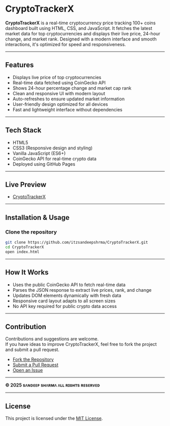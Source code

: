 # CryptoTrackerX

**CryptoTrackerX** is a real-time cryptocurrency price tracking 100+ coins dashboard built using HTML, CSS, and JavaScript. It fetches the latest market data for top cryptocurrencies and displays their live price, 24-hour change, and market rank. Designed with a modern interface and smooth interactions, it's optimized for speed and responsiveness.

---

## Features

- Displays live price of top cryptocurrencies  
- Real-time data fetched using CoinGecko API  
- Shows 24-hour percentage change and market cap rank  
- Clean and responsive UI with modern layout  
- Auto-refreshes to ensure updated market information  
- User-friendly design optimized for all devices  
- Fast and lightweight interface without dependencies

---

## Tech Stack

- HTML5  
- CSS3 (Responsive design and styling)  
- Vanilla JavaScript (ES6+)  
- CoinGecko API for real-time crypto data  
- Deployed using GitHub Pages

---

## Live Preview

- [CryptoTrackerX](https://itzsandeepshrma.github.io/CryptoTrackerX)  

---

## Installation & Usage

### Clone the repository
```bash
git clone https://github.com/itzsandeepshrma/CryptoTrackerX.git
cd CryptoTrackerX
open index.html
```

---

## How It Works

- Uses the public CoinGecko API to fetch real-time data  
- Parses the JSON response to extract live prices, rank, and change  
- Updates DOM elements dynamically with fresh data  
- Responsive card layout adapts to all screen sizes  
- No API key required for public crypto data access

---

## Contribution

Contributions and suggestions are welcome.  
If you have ideas to improve CryptoTrackerX, feel free to fork the project and submit a pull request.

- [Fork the Repository](https://github.com/itzsandeepshrma/CryptoTrackerX/fork)  
- [Submit a Pull Request](https://github.com/itzsandeepshrma/CryptoTrackerX/pulls)  
- [Open an Issue](https://github.com/itzsandeepshrma/CryptoTrackerX/issues)


---

**© 2025 sᴧɴᴅᴇᴇᴘ sʜᴧʀᴍᴧ ᴧʟʟ ʀɪɢʜᴛs ʀᴇsᴇʀᴠᴇᴅ**

---

## License

This project is licensed under the [MIT License](https://github.com/itzsandeepshrma/CryptoTrackerX/blob/main/LICENSE).
